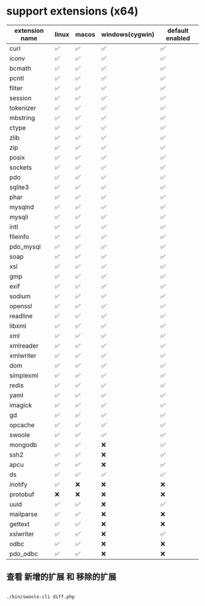 # support extensions   (x64)

| extension name | linux | macos | windows(cygwin) | default enabled |
|----------------|-------|-------|-----------------|-----------------|
| curl           | ✅     | ✅     | ✅               | ✅               |
| iconv          | ✅     | ✅     | ✅               | ✅               |
| bcmath         | ✅     | ✅     | ✅               | ✅               |
| pcntl          | ✅     | ✅     | ✅               | ✅               |
| filter         | ✅     | ✅     | ✅               | ✅               |
| session        | ✅     | ✅     | ✅               | ✅               |
| tokenizer      | ✅     | ✅     | ✅               | ✅               |
| mbstring       | ✅     | ✅     | ✅               | ✅               |
| ctype          | ✅     | ✅     | ✅               | ✅               |
| zlib           | ✅     | ✅     | ✅               | ✅               |
| zip            | ✅     | ✅     | ✅               | ✅               |
| posix          | ✅     | ✅     | ✅               | ✅               |
| sockets        | ✅     | ✅     | ✅               | ✅               |
| pdo            | ✅     | ✅     | ✅               | ✅               |
| sqlite3        | ✅     | ✅     | ✅               | ✅               |
| phar           | ✅     | ✅     | ✅               | ✅               |
| mysqlnd        | ✅     | ✅     | ✅               | ✅               |
| mysqli         | ✅     | ✅     | ✅               | ✅               |
| intl           | ✅     | ✅     | ✅               | ✅               |
| fileinfo       | ✅     | ✅     | ✅               | ✅               |
| pdo_mysql      | ✅     | ✅     | ✅               | ✅               |
| soap           | ✅     | ✅     | ✅               | ✅               |
| xsl            | ✅     | ✅     | ✅               | ✅               |
| gmp            | ✅     | ✅     | ✅               | ✅               |
| exif           | ✅     | ✅     | ✅               | ✅               |
| sodium         | ✅     | ✅     | ✅               | ✅               |
| openssl        | ✅     | ✅     | ✅               | ✅               |
| readline       | ✅     | ✅     | ✅               | ✅               |
| libxml         | ✅     | ✅     | ✅               | ✅               |
| xml            | ✅     | ✅     | ✅               | ✅               |
| xmlreader      | ✅     | ✅     | ✅               | ✅               |
| xmlwriter      | ✅     | ✅     | ✅               | ✅               |
| dom            | ✅     | ✅     | ✅               | ✅               |
| simplexml      | ✅     | ✅     | ✅               | ✅               |
| redis          | ✅     | ✅     | ✅               | ✅               |
| yaml           | ✅     | ✅     | ✅               | ✅               |
| imagick        | ✅     | ✅     | ✅               | ✅               |
| gd             | ✅     | ✅     | ✅               | ✅               |
| opcache        | ✅     | ✅     | ✅               | ✅               |
| swoole         | ✅     | ✅     | ✅               | ✅               |
| mongodb        | ✅     | ✅     | ❌               | ✅               |
| ssh2           | ✅     | ✅     | ❌               | ✅               |
| apcu           | ✅     | ✅     | ❌               | ✅               |
| ds             | ✅     | ✅     | ✅               | ✅               |
| inotify        | ✅     | ❌     | ❌               | ❌               |
| protobuf       | ❌     | ❌     | ❌               | ❌               |
| uuid           | ✅     | ✅     | ❌               | ✅               |
| mailparse      | ✅     | ✅     | ❌               | ❌               |
| gettext        | ✅     | ✅     | ❌               | ❌               |
| xslwriter      | ✅     | ✅     | ❌               | ✅               |
| odbc           | ✅     | ✅     | ❌               | ❌               |
| pdo_odbc       | ✅     | ✅     | ❌               | ❌               |

## 查看 新增的扩展 和 移除的扩展

```bash

./bin/swoole-cli diff.php

```
